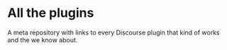 # All the plugins

A meta repository with links to every Discourse plugin that kind of works and the we know about.

